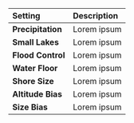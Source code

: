 | Setting           | Description |
| :---------------- | :---------- |
| **Precipitation** | Lorem ipsum |
| **Small Lakes**   | Lorem ipsum |
| **Flood Control** | Lorem ipsum |
| **Water Floor**   | Lorem ipsum |
| **Shore Size**    | Lorem ipsum |
| **Altitude Bias** | Lorem ipsum |
| **Size Bias**     | Lorem ipsum |
